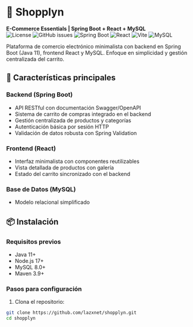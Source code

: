 # 🛒 Shopplyn  
**E-Commerce Essentials | Spring Boot + React + MySQL**  
![License](https://img.shields.io/badge/License-MIT-blue.svg)
![GitHub issues](https://img.shields.io/github/issues/lazxnet/shopplyn.svg)
![Spring Boot](https://img.shields.io/badge/Spring_Boot-2.7.0-green.svg)
![React](https://img.shields.io/badge/React-18.x-blue.svg)
![Vite](https://img.shields.io/badge/Vite-4.5.13-yellow.svg)
![MySQL](https://img.shields.io/badge/MySQL-8.0-orange.svg)

Plataforma de comercio electrónico minimalista con backend en Spring Boot (Java 11), frontend React y MySQL. Enfoque en simplicidad y gestión centralizada del carrito.

## 🚀 Características principales  

### **Backend (Spring Boot)**  
- API RESTful con documentación Swagger/OpenAPI  
- Sistema de carrito de compras integrado en el backend  
- Gestión centralizada de productos y categorías  
- Autenticación básica por sesión HTTP  
- Validación de datos robusta con Spring Validation 

### **Frontend (React)**  
- Interfaz minimalista con componentes reutilizables 
- Vista detallada de productos con galería  
- Estado del carrito sincronizado con el backend  

### **Base de Datos (MySQL)**  
- Modelo relacional simplificado

## 📦 Instalación  

### Requisitos previos  
- Java 11+ 
- Node.js 17+  
- MySQL 8.0+  
- Maven 3.9+  

### Pasos para configuración  
1. Clona el repositorio:  
```bash 
git clone https://github.com/lazxnet/shopplyn.git 
cd shopplyn 
